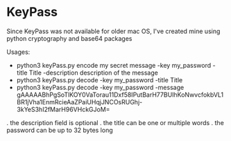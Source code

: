 # KeyPass

Since KeyPass was not available for older mac OS, I've created mine using python cryptography and base64 packages

Usages:

- python3 keyPass.py encode my secret message -key my_password -title Title -description description of the message
- python3 keyPass.py decode -key my_password -title Title
- python3 keyPass.py decode -key my_password -message gAAAAABhPgSoTlKOY0VaTorau11Dxf58IPutBarH77BUIhKoNwvcfokbVL1BR1jVha1EnmRcieAaZPaiUHqjJNCOsRUGhj-3kYeS3hI2fMarH96VHckGJoM=

. the description field is optional
. the title can be one or multiple words
. the password can be up to 32 bytes long
